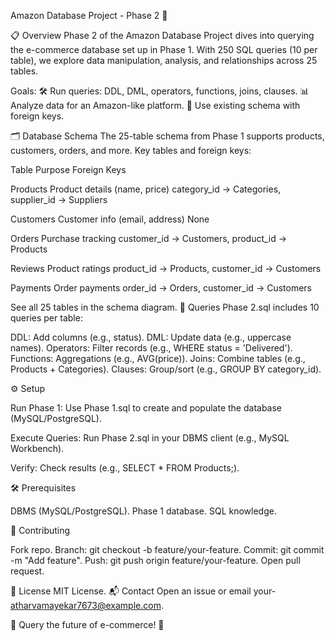 Amazon Database Project - Phase 2 🛒

📋 Overview
Phase 2 of the Amazon Database Project dives into querying the e-commerce database set up in Phase 1. With 250 SQL queries (10 per table), we explore data manipulation, analysis, and relationships across 25 tables.

Goals:
🛠️ Run queries: DDL, DML, operators, functions, joins, clauses.
📊 Analyze data for an Amazon-like platform.
🔗 Use existing schema with foreign keys.


🗂️ Database Schema
The 25-table schema from Phase 1 supports products, customers, orders, and more. Key tables and foreign keys:



Table
Purpose
Foreign Keys



Products
Product details (name, price)
category_id → Categories, supplier_id → Suppliers


Customers
Customer info (email, address)
None


Orders
Purchase tracking
customer_id → Customers, product_id → Products


Reviews
Product ratings
product_id → Products, customer_id → Customers


Payments
Order payments
order_id → Orders, customer_id → Customers


See all 25 tables in the schema diagram.
📜 Queries
Phase 2.sql includes 10 queries per table:

DDL: Add columns (e.g., status).
DML: Update data (e.g., uppercase names).
Operators: Filter records (e.g., WHERE status = 'Delivered').
Functions: Aggregations (e.g., AVG(price)).
Joins: Combine tables (e.g., Products + Categories).
Clauses: Group/sort (e.g., GROUP BY category_id).

⚙️ Setup

Run Phase 1:
Use Phase 1.sql to create and populate the database (MySQL/PostgreSQL).


Execute Queries:
Run Phase 2.sql in your DBMS client (e.g., MySQL Workbench).


Verify:
Check results (e.g., SELECT * FROM Products;).



🛠️ Prerequisites

DBMS (MySQL/PostgreSQL).
Phase 1 database.
SQL knowledge.

🤝 Contributing

Fork repo.
Branch: git checkout -b feature/your-feature.
Commit: git commit -m "Add feature".
Push: git push origin feature/your-feature.
Open pull request.

📜 License
MIT License.
📬 Contact
Open an issue or email your- atharvamayekar7673@example.com.

🌟 Query the future of e-commerce! 🌟
